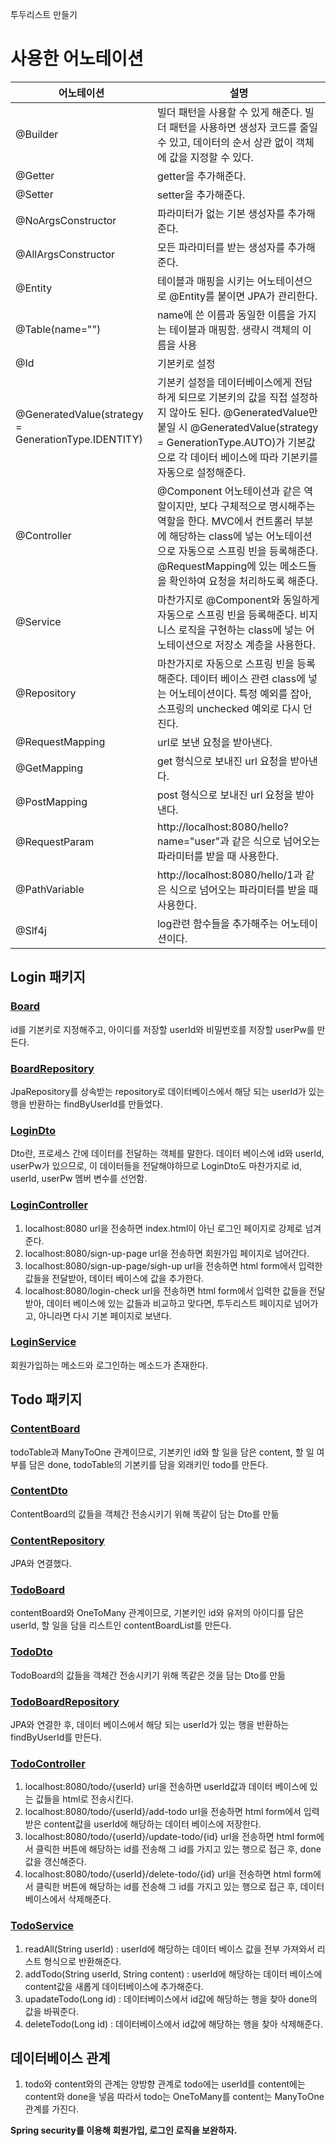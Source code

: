 투두리스트 만들기

# 사용한 어노테이션
|어노테이션|설명|
|---------|-----|
|@Builder|빌더 패턴을 사용할 수 있게 해준다. 빌더 패턴을 사용하면 생성자 코드를 줄일 수 있고, 데이터의 순서 상관 없이 객체에 값을 지정할 수 있다.|
|@Getter|getter을 추가해준다.|
|@Setter|setter을 추가해준다.|
|@NoArgsConstructor|파라미터가 없는 기본 생성자를 추가해준다.|
|@AllArgsConstructor|모든 파라미터를 받는 생성자를 추가해준다.|
|@Entity|테이블과 매핑을 시키는 어노테이션으로 @Entity를 붙이면 JPA가 관리한다.|
|@Table(name="")|name에 쓴 이름과 동일한 이름을 가지는 테이블과 매핑함. 생략시 객체의 이름을 사용|
|@Id|기본키로 설정|
|@GeneratedValue(strategy = GenerationType.IDENTITY)|기본키 설정을 데이터베이스에게 전담하게 되므로 기본키의 값을 직접 설정하지 않아도 된다. @GeneratedValue만 붙일 시 @GeneratedValue(strategy = GenerationType.AUTO)가 기본값으로 각 데이터 베이스에 따라 기본키를 자동으로 설정해준다.|
|@Controller|@Component 어노테이션과 같은 역할이지만, 보다 구체적으로 명시해주는 역할을 한다. MVC에서 컨트롤러 부분에 해당하는 class에 넣는 어노테이션으로 자동으로 스프링 빈을 등록해준다. @RequestMapping에 있는 메소드들을 확인하여 요청을 처리하도록 해준다.|
|@Service|마찬가지로 @Component와 동일하게 자동으로 스프링 빈을 등록해준다. 비지니스 로직을 구현하는 class에 넣는 어노테이션으로 저장소 계층을 사용한다.|
|@Repository|마찬가지로 자동으로 스프링 빈을 등록해준다. 데이터 베이스 관련 class에 넣는 어노테이션이다. 특정 예외를 잡아, 스프링의 unchecked 예외로 다시 던진다.|
|@RequestMapping|url로 보낸 요청을 받아낸다.|
|@GetMapping|get 형식으로 보내진 url 요청을 받아낸다.|
|@PostMapping|post 형식으로 보내진 url 요청을 받아낸다.|
|@RequestParam|http://localhost:8080/hello?name="user"과 같은 식으로 넘어오는 파라미터를 받을 때 사용한다.|
|@PathVariable|http://localhost:8080/hello/1과 같은 식으로 넘어오는 파라미터를 받을 때 사용한다.|
|@Slf4j|log관련 함수들을 추가해주는 어노테이션이다.|


## Login 패키지
 ### [Board](https://github.com/ul88/FirstTodoList/blob/main/src/main/java/com/todolistdev/todoList3/Login/Board.java)
  id를 기본키로 지정해주고, 아이디를 저장할 userId와 비밀번호를 저장할 userPw를 만든다.
  
 ### [BoardRepository](https://github.com/ul88/FirstTodoList/blob/main/src/main/java/com/todolistdev/todoList3/Login/BoardRepository.java)
  JpaRepository를 상속받는 repository로 데이터베이스에서 해당 되는 userId가 있는 행을 반환하는 findByUserId를 만들었다.
  
 ### [LoginDto](https://github.com/ul88/FirstTodoList/blob/main/src/main/java/com/todolistdev/todoList3/Login/LoginDto.java)
  Dto란, 프로세스 간에 데이터를 전달하는 객체를 말한다.
  데이터 베이스에 id와 userId, userPw가 있으므로, 이 데이터들을 전달해야하므로
  LoginDto도 마찬가지로 id, userId, userPw 멤버 변수를 선언함.
  
 ### [LoginController](https://github.com/ul88/FirstTodoList/blob/main/src/main/java/com/todolistdev/todoList3/Login/LoginController.java)
  1. localhost:8080 url을 전송하면 index.html이 아닌 로그인 페이지로 강제로 넘겨준다.
  2. localhost:8080/sign-up-page url을 전송하면 회원가입 페이지로 넘어간다.
  3. localhost:8080/sign-up-page/sigh-up url을 전송하면 html form에서 입력한 값들을 전달받아, 데이터 베이스에 값을 추가한다.
  4. localhost:8080/login-check url을 전송하면 html form에서 입력한 값들을 전달받아, 데이터 베이스에 있는 값들과 비교하고 맞다면, 투두리스트 페이지로 넘어가고, 아니라면 다시 기본 페이지로 보낸다.

 ### [LoginService](https://github.com/ul88/FirstTodoList/blob/main/src/main/java/com/todolistdev/todoList3/Login/LoginService.java)
  회원가입하는 메소드와 로그인하는 메소드가 존재한다.

## Todo 패키지
 ### [ContentBoard](https://github.com/ul88/FirstTodoList/blob/main/src/main/java/com/todolistdev/todoList3/Todo/ContentBoard.java)
  todoTable과 ManyToOne 관계이므로,
  기본키인 id와 할 일을 담은 content, 할 일 여부를 담은 done, todoTable의 기본키를 담을 외래키인 todo를 만든다.
 
 ### [ContentDto](https://github.com/ul88/FirstTodoList/blob/main/src/main/java/com/todolistdev/todoList3/Todo/ContentDto.java)
  ContentBoard의 값들을 객체간 전송시키기 위해 똑같이 담는 Dto를 만듦
 
 ### [ContentRepository](https://github.com/ul88/FirstTodoList/blob/main/src/main/java/com/todolistdev/todoList3/Todo/ContentRepository.java)
  JPA와 연결했다.
  
 ### [TodoBoard](https://github.com/ul88/FirstTodoList/blob/main/src/main/java/com/todolistdev/todoList3/Todo/TodoBoard.java)
  contentBoard와 OneToMany 관계이므로,
  기본키인 id와 유저의 아이디를 담은 userId, 할 일을 담을 리스트인 contentBoardList를 만든다.

 ### [TodoDto](https://github.com/ul88/FirstTodoList/blob/main/src/main/java/com/todolistdev/todoList3/Todo/TodoDto.java)
  TodoBoard의 값들을 객체간 전송시키기 위해 똑같은 것을 담는 Dto를 만듦
 
 ### [TodoBoardRepository](https://github.com/ul88/FirstTodoList/blob/main/src/main/java/com/todolistdev/todoList3/Todo/TodoBoardRepository.java)
  JPA와 연결한 후, 데이터 베이스에서 해당 되는 userId가 있는 행을 반환하는 findByUserId를 만든다. 
 
 ### [TodoController](https://github.com/ul88/FirstTodoList/blob/main/src/main/java/com/todolistdev/todoList3/Todo/TodoController.java)
  1. localhost:8080/todo/{userId} url을 전송하면 userId값과 데이터 베이스에 있는 값들을 html로 전송시킨다.
  2. localhost:8080/todo/{userId}/add-todo url을 전송하면 html form에서 입력받은 content값을 userId에 해당하는 데이터 베이스에 저장한다.
  3. localhost:8080/todo/{userId}/update-todo/{id} url을 전송하면 html form에서 클릭한 버튼에 해당하는 id를 전송해 그 id를 가지고 있는 행으로 접근 후, done값을 갱신해준다.
  4. localhost:8080/todo/{userId}/delete-todo/{id} url을 전송하면 html form에서 클릭한 버튼에 해당하는 id를 전송해 그 id를 가지고 있는 행으로 접근 후, 데이터 베이스에서 삭제해준다.
 
 ### [TodoService](https://github.com/ul88/FirstTodoList/blob/main/src/main/java/com/todolistdev/todoList3/Todo/TodoService.java)
  1. readAll(String userId) : userId에 해당하는 데이터 베이스 값을 전부 가져와서 리스트 형식으로 반환해준다.
  2. addTodo(String userId, String content) : userId에 해당하는 데이터 베이스에 content값을 새롭게 데이터베이스에 추가해준다.
  3. upadateTodo(Long id) : 데이터베이스에서 id값에 해당하는 행을 찾아 done의 값을 바꿔준다.
  4. deleteTodo(Long id) : 데이터베이스에서 id값에 해당하는 행을 찾아 삭제해준다.

## 데이터베이스 관계
1. todo와 content와의 관계는 양방향 관계로
  todo에는 userId를
  content에는 content와 done을 넣음
  따라서 todo는 OneToMany를
  content는 ManyToOne 관계를 가진다.

**Spring security를 이용해 회원가입, 로그인 로직을 보완하자.**
